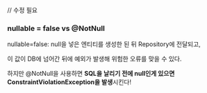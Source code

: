 // 수정 필요
### nullable = false vs @NotNull

nullable=false: null을 넣은 엔티티를 생성한 된 뒤 Repository에 전달되고,

이 값이 DB에 넘어간 뒤에 예외가 발생해 위험한 오류를 맞을 수 있다.

하지만 @NotNull을 사용하면 **SQL을 날리기 전에 null인게 있으면 ConstraintViolationException을 발생**시킨다!